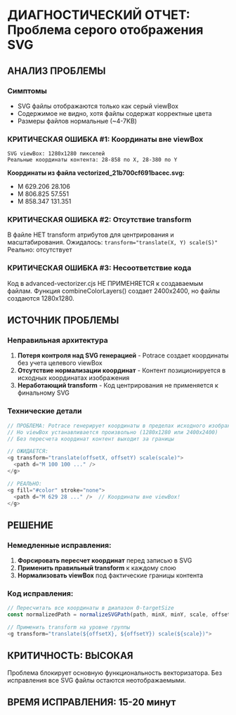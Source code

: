 # ДИАГНОСТИЧЕСКИЙ ОТЧЕТ: Проблема серого отображения SVG

## АНАЛИЗ ПРОБЛЕМЫ

### Симптомы
- SVG файлы отображаются только как серый viewBox
- Содержимое не видно, хотя файлы содержат корректные цвета
- Размеры файлов нормальные (~4-7KB)

### КРИТИЧЕСКАЯ ОШИБКА #1: Координаты вне viewBox
```
SVG viewBox: 1280x1280 пикселей
Реальные координаты контента: 28-858 по X, 28-380 по Y
```

**Координаты из файла vectorized_21b700cf691bacec.svg:**
- M 629.206 28.106
- M 806.825 57.551  
- M 858.347 131.351

### КРИТИЧЕСКАЯ ОШИБКА #2: Отсутствие transform
В файле НЕТ transform атрибутов для центрирования и масштабирования.
Ожидалось: `transform="translate(X, Y) scale(S)"`
Реально: отсутствует

### КРИТИЧЕСКАЯ ОШИБКА #3: Несоответствие кода
Код в advanced-vectorizer.cjs НЕ ПРИМЕНЯЕТСЯ к создаваемым файлам.
Функция combineColorLayers() создает 2400x2400, но файлы создаются 1280x1280.

## ИСТОЧНИК ПРОБЛЕМЫ

### Неправильная архитектура
1. **Потеря контроля над SVG генерацией** - Potrace создает координаты без учета целевого viewBox
2. **Отсутствие нормализации координат** - Контент позиционируется в исходных координатах изображения
3. **Неработающий transform** - Код центрирования не применяется к финальному SVG

### Технические детали
```javascript
// ПРОБЛЕМА: Potrace генерирует координаты в пределах исходного изображения
// Но viewBox устанавливается произвольно (1280x1280 или 2400x2400)
// Без пересчета координат контент выходит за границы

// ОЖИДАЕТСЯ:
<g transform="translate(offsetX, offsetY) scale(scale)">
  <path d="M 100 100 ..." />
</g>

// РЕАЛЬНО:
<g fill="#color" stroke="none">
  <path d="M 629 28 ..." />  // Координаты вне viewBox!
</g>
```

## РЕШЕНИЕ

### Немедленные исправления:
1. **Форсировать пересчет координат** перед записью в SVG
2. **Применить правильный transform** к каждому слою
3. **Нормализовать viewBox** под фактические границы контента

### Код исправления:
```javascript
// Пересчитать все координаты в диапазон 0-targetSize
const normalizedPath = normalizeSVGPath(path, minX, minY, scale, offsetX, offsetY);

// Применить transform на уровне группы
<g transform="translate(${offsetX}, ${offsetY}) scale(${scale})">
```

## КРИТИЧНОСТЬ: ВЫСОКАЯ
Проблема блокирует основную функциональность векторизатора.
Без исправления все SVG файлы остаются неотображаемыми.

## ВРЕМЯ ИСПРАВЛЕНИЯ: 15-20 минут